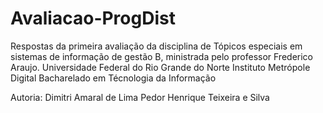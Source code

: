 # Avaliacao-ProgDist
Respostas da primeira avaliação da disciplina de Tópicos especiais em sistemas de informação de gestão B, ministrada pelo professor Frederico Araujo.
Universidade Federal do Rio Grande do Norte
Instituto Metrópole Digital
Bacharelado em Técnologia da Informação

Autoria:
Dimitri Amaral de Lima
Pedor Henrique Teixeira e Silva
